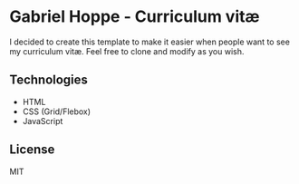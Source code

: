 # Gabriel Hoppe - Curriculum vitæ

I decided to create this template to make it easier when people want to see my curriculum vitæ. Feel free to clone and modify as you wish.

## Technologies

- HTML
- CSS (Grid/Flebox)
- JavaScript

## License

MIT

